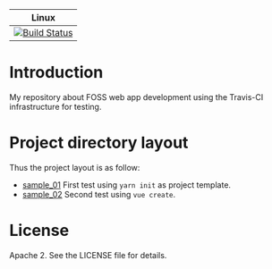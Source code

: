 | Linux                                           |
|-------------------------------------------------|
| [![Build Status][travis_status]][travis_builds] |

[travis_status]: https://travis-ci.org/Mizux/webapp-101.svg?branch=master
[travis_builds]: https://travis-ci.org/Mizux/webapp-101

# Introduction
My repository about FOSS web app development using the Travis-CI infrastructure
for testing.

# Project directory layout
Thus the project layout is as follow:

* [sample_01](sample_01) First test using `yarn init` as project template.
* [sample_02](sample_02) Second test using `vue create`.

# License
Apache 2. See the LICENSE file for details.
